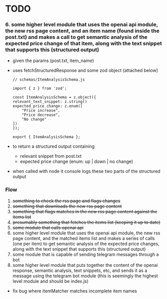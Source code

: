 # TODO

### 6. some higher level module that uses the openai api module, the new rss page content, and an item name (found inside the post.txt) and makes a call to get semantic analysis of the expected price change of that item, along with the text snippet that supports this (structured output)

- given the params (post.txt, item_name)
- uses fetchStructuredResponse and some zod object (attached below)

    ```
    // schemas/ItemAnalysisSchema.js

    import { z } from 'zod';

    const ItemAnalysisSchema = z.object({
    relevant_text_snippet: z.string()
    expected_price_change: z.enum([
        "Price increase",
        "Price decrease",
        "No change"
    ])
    });

    export { ItemAnalysisSchema };
    ```

- to return a structured output containing
    - relevant snippet from post.txt
    - expected price change (enum: up | down | no change)
- when called with node it console logs these two parts of the structured output

### Flow

1. ~~something to check the rss page and flags changes~~
2. ~~something that downloads the new rss page content~~
3. ~~something that flags matches in the new rss page content against the items list~~
4. ~~presumably something that fetches the items list (keeping it up to date)~~
5. ~~some module that calls openai api~~
6. some higher level module that uses the openai api module, the new rss page content, and the matched items list and makes a series of calls (one per item) to get semantic analysis of the expected price changes, along with the text snippet that supports this (structured output)
7. some module that is capable of sending telegram messages through a bot
8. some higher level module that puts together the content of the openai response, semantic analysis, text snippets, etc, and sends it as a message using the telegram bot module (this is seemingly the highest level module and should be index.js)

- fix bug where itemMatcher matches incomplete item names